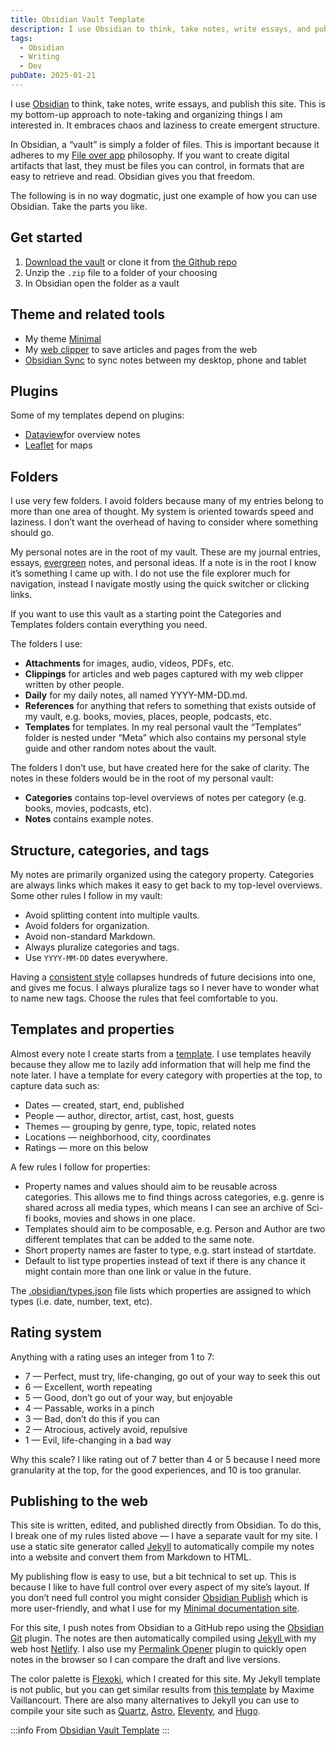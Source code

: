 ```yaml
---
title: Obsidian Vault Template
description: I use Obsidian to think, take notes, write essays, and publish this site. This is my bottom-up approach to note-taking and organizing things I am interested in. It embraces chaos and laziness to create emergent structure.
tags:
  - Obsidian
  - Writing
  - Dev
pubDate: 2025-01-21
---
```


I use [Obsidian](https://stephango.com/obsidian) to think, take notes, write essays, and publish this site. This is my bottom-up approach to note-taking and organizing things I am interested in. It embraces chaos and laziness to create emergent structure.

In Obsidian, a “vault” is simply a folder of files. This is important because it adheres to my [File over app](https://stephango.com/file-over-app) philosophy. If you want to create digital artifacts that last, they must be files you can control, in formats that are easy to retrieve and read. Obsidian gives you that freedom.

The following is in no way dogmatic, just one example of how you can use Obsidian. Take the parts you like.

## Get started
1. [Download the vault](https://github.com/kepano/kepano-obsidian/archive/refs/heads/main.zip) or clone it from [the Github repo](https://github.com/kepano/kepano-obsidian)
2. Unzip the `.zip` file to a folder of your choosing
3. In Obsidian open the folder as a vault

## Theme and related tools

- My theme [Minimal](https://stephango.com/minimal)
- My [web clipper](https://stephango.com/obsidian-web-clipper) to save articles and pages from the web
- [Obsidian Sync](https://obsidian.md/sync) to sync notes between my desktop, phone and tablet

## Plugins
Some of my templates depend on plugins:

- [Dataview](https://github.com/blacksmithgu/obsidian-dataview)for overview notes
- [Leaflet](https://github.com/javalent/obsidian-leaflet) for maps

## Folders
I use very few folders. I avoid folders because many of my entries belong to more than one area of thought. My system is oriented towards speed and laziness. I don’t want the overhead of having to consider where something should go.

My personal notes are in the root of my vault. These are my journal entries, essays, [evergreen](https://stephango.com/evergreen-notes) notes, and personal ideas. If a note is in the root I know it’s something I came up with. I do not use the file explorer much for navigation, instead I navigate mostly using the quick switcher or clicking links.

If you want to use this vault as a starting point the Categories and Templates folders contain everything you need.

The folders I use:

- **Attachments** for images, audio, videos, PDFs, etc.
- **Clippings** for articles and web pages captured with my web clipper written by other people.
- **Daily** for my daily notes, all named YYYY-MM-DD.md.
- **References** for anything that refers to something that exists outside of my vault, e.g. books, movies, places, people, podcasts, etc.
- **Templates** for templates. In my real personal vault the “Templates” folder is nested under “Meta” which also contains my personal style guide and other random notes about the vault.

The folders I don’t use, but have created here for the sake of clarity. The notes in these folders would be in the root of my personal vault:
- **Categories** contains top-level overviews of notes per category (e.g. books, movies, podcasts, etc).
- **Notes** contains example notes.


## Structure, categories, and tags
My notes are primarily organized using the category property. Categories are always links which makes it easy to get back to my top-level overviews. Some other rules I follow in my vault:

- Avoid splitting content into multiple vaults.
- Avoid folders for organization.
- Avoid non-standard Markdown.
- Always pluralize categories and tags.
- Use `YYYY-MM-DD` dates everywhere.

Having a [consistent style](https://stephango.com/style) collapses hundreds of future decisions into one, and gives me focus. I always pluralize tags so I never have to wonder what to name new tags. Choose the rules that feel comfortable to you.

## Templates and properties

Almost every note I create starts from a [template](https://github.com/kepano/kepano-obsidian/tree/main/Templates). I use templates heavily because they allow me to lazily add information that will help me find the note later. I have a template for every category with properties at the top, to capture data such as:

- Dates — created, start, end, published
- People — author, director, artist, cast, host, guests
- Themes — grouping by genre, type, topic, related notes
- Locations — neighborhood, city, coordinates
- Ratings — more on this below

A few rules I follow for properties:
- Property names and values should aim to be reusable across categories. This allows me to find things across categories, e.g. genre is shared across all media types, which means I can see an archive of Sci-fi books, movies and shows in one place.
- Templates should aim to be composable, e.g. Person and Author are two different templates that can be added to the same note.
- Short property names are faster to type, e.g. start instead of startdate.
- Default to list type properties instead of text if there is any chance it might contain more than one link or value in the future.

The [.obsidian/types.json](https://github.com/kepano/kepano-obsidian/blob/main/.obsidian/types.json) file lists which properties are assigned to which types (i.e. date, number, text, etc).

## Rating system
Anything with a rating uses an integer from 1 to 7:

- 7 — Perfect, must try, life-changing, go out of your way to seek this out
- 6 — Excellent, worth repeating
- 5 — Good, don’t go out of your way, but enjoyable
- 4 — Passable, works in a pinch
- 3 — Bad, don’t do this if you can
- 2 — Atrocious, actively avoid, repulsive
- 1 — Evil, life-changing in a bad way

Why this scale? I like rating out of 7 better than 4 or 5 because I need more granularity at the top, for the good experiences, and 10 is too granular.

## Publishing to the web
This site is written, edited, and published directly from Obsidian. To do this, I break one of my rules listed above — I have a separate vault for my site. I use a static site generator called [Jekyll](https://jekyllrb.com/) to automatically compile my notes into a website and convert them from Markdown to HTML.

My publishing flow is easy to use, but a bit technical to set up. This is because I like to have full control over every aspect of my site’s layout. If you don’t need full control you might consider [Obsidian Publish](https://obsidian.md/publish) which is more user-friendly, and what I use for my [Minimal documentation site](https://minimal.guide/publish/download).

For this site, I push notes from Obsidian to a GitHub repo using the [Obsidian Git](https://obsidian.md/plugins?id=obsidian-git) plugin. The notes are then automatically compiled using [Jekyll ](https://jekyllrb.com/)with my web host [Netlify](https://www.netlify.com/). I also use my [Permalink Opener](https://stephango.com/permalink-opener) plugin to quickly open notes in the browser so I can compare the draft and live versions.

The color palette is [Flexoki](https://stephango.com/flexoki), which I created for this site. My Jekyll template is not public, but you can get similar results from [this template](https://github.com/maximevaillancourt/digital-garden-jekyll-template) by Maxime Vaillancourt. There are also many alternatives to Jekyll you can use to compile your site such as [Quartz](https://quartz.jzhao.xyz/), [Astro](https://astro.build/), [Eleventy](https://www.11ty.dev/), and [Hugo](https://gohugo.io/).

:::info
From [Obsidian Vault Template](https://stephango.com/vault)
:::